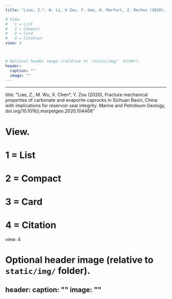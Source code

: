 ```yaml
---
title: "Liao, Z.*, W. Li, H Zou, F. Hao, K. Marfurt, Z. Reches (2020), Composite damage zones in the subsurface. Geophysical Journal International, 222: 225–230"

# View.
#   1 = List
#   2 = Compact
#   3 = Card
#   4 = Citation
view: 4



# Optional header image (relative to `static/img/` folder).
header:
  caption: ""
  image: ""
---
```

---
title: "Liao, Z., M. Wu, X. Chen*, Y. Zou (2020), Fracture mechanical properties of carbonate and evaporite caprocks in Sichuan Basin, China with implications for reservoir seal integrity. Marine and Petroleum Geology, doi.org/10.1016/j.marpetgeo.2020.104468"

# View.
#   1 = List
#   2 = Compact
#   3 = Card
#   4 = Citation
view: 4



# Optional header image (relative to `static/img/` folder).
header:
  caption: ""
  image: ""
---
